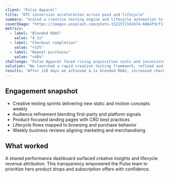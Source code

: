 ```yaml
---
client: "Pulse Apparel"
title: "DTC conversion acceleration across paid and lifecycle"
summary: "Scaled a creative testing engine and lifecycle automation to unlock 4.1x blended ROAS."
coverImage: "https://images.unsplash.com/photo-1521572163474-6864f9cf17ab?auto=format&fit=crop&w=1200&q=80"
metrics:
  - label: "Blended ROAS"
    value: "4.1x"
  - label: "Checkout completion"
    value: "+32%"
  - label: "Repeat purchases"
    value: "+48%"
challenge: "Pulse Apparel faced rising acquisition costs and inconsistent creative performance, while lifecycle programs were underutilized."
solution: "We launched a rapid creative testing framework, refined audience segmentation, and rebuilt lifecycle automations tied to behavior and product preferences."
results: "After 120 days we achieved 4.1x blended ROAS, increased checkout completion by 32%, and lifted repeat purchases by 48% thanks to personalized lifecycle flows."
---
```


## Engagement snapshot

- Creative testing sprints delivering new static and motion concepts weekly
- Audience refinement blending first-party and platform signals
- Product-focused landing pages with CRO best practices
- Lifecycle flows mapped to browsing and purchase behavior
- Weekly business reviews aligning marketing and merchandising

## What worked

A shared performance dashboard surfaced creative insights and lifecycle revenue attribution. This transparency empowered the Pulse team to prioritize hero product drops and subscription offers with confidence.
